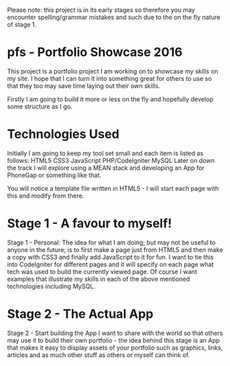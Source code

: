 Please note: this project is in its early stages so therefore you may encounter spelling/grammar mistakes and such due to the on the fly nature of stage 1.

# pfs - Portfolio Showcase 2016

This project is a portfolio project I am working on to showcase my skills on my site. I hope that I can turn it into something great for others to use so that they too may save time laying out their own skills.

Firstly I am going to build it more or less on the fly and hopefully develop some structure as I go.

# Technologies Used
Initially I am going to keep my tool set small and each item is listed as follows:
  HTML5
  CSS3
  JavaScript
  PHP/CodeIgniter
  MySQL
Later on down the track I will explore using a MEAN stack and developing an App for PhoneGap or something like that.

You will notice a template file written in HTML5 - I will start each page with this and modify from there.

# Stage 1 - A favour to myself!
Stage 1 - Personal: The idea for what I am doing; but may not be useful to anyone in the future; is to first make a page just from HTML5 and then make a copy with CSS3 and finally add JavaScript to it for fun. I want to tie this into CodeIgniter for different pages and it will specify on each page what tech was used to build the currently viewed page. Of course I want examples that illustrate my skills in each of the above mentioned technologies including MySQL.

# Stage 2 - The Actual App
Stage 2 - Start building the App I want to share with the world so that others may use it to build their own portfolio - the idea behind this stage is an App that makes it easy to display assets of your portfolio such as graphics, links, articles and as much other stuff as others or myself can think of.
